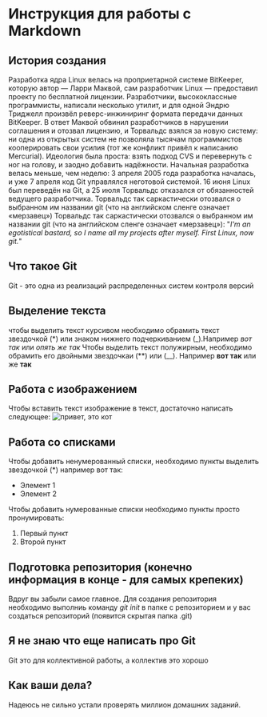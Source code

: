 # Инструкция для работы с Markdown

## История создания 
Разработка ядра Linux велась на проприетарной системе BitKeeper, которую автор — Ларри Маквой, сам разработчик Linux — предоставил проекту по бесплатной лицензии. Разработчики, высококлассные программисты, написали несколько утилит, и для одной Эндрю Триджелл произвёл реверс-инжиниринг формата передачи данных BitKeeper. В ответ Маквой обвинил разработчиков в нарушении соглашения и отозвал лицензию, и Торвальдс взялся за новую систему: ни одна из открытых систем не позволяла тысячам программистов кооперировать свои усилия (тот же конфликт привёл к написанию Mercurial). Идеология была проста: взять подход CVS и перевернуть с ног на голову, и заодно добавить надёжности. Начальная разработка велась меньше, чем неделю: 3 апреля 2005 года разработка началась, и уже 7 апреля код Git управлялся неготовой системой. 16 июня Linux был переведён на Git, а 25 июля Торвальдс отказался от обязанностей ведущего разработчика. Торвальдс так саркастически отозвался о выбранном им названии git (что на английском сленге означает «мерзавец») Торвальдс так саркастически отозвался о выбранном им названии git (что на английском сленге означает «мерзавец»): "*I'm an egotistical bastard, so I name all my projects after myself. First Linux, now git.*"
## Что такое Git
Git - это одна из реализаций распределенных систем контроля версий
## Выделение текста 
чтобы выделить текст курсивом необходимо обрамить текст звездочкой (*) или знаком нижнего подчеркиванием (_).Например *вот так* или _опять же так_
Чтобы выделить текст полужирным, необходимо обрамить его двойными звездочкаи (**) или (__). Например **вот так** или же __так__  


## Работа с изображением 
Чтобы вставить текст изображение в текст, достаточно написать следующее: 
![привет, это кот](кот.jpg)
## Работа cо списками
Чтобы добавить ненумерованный списки, необходимо пункты выделить звездочкой (*) например вот так:
* Элемент 1
* Элемент 2

Чтобы добавить нумерованные списки необходимо пункты просто пронумировать:
1. Первый пункт
2. Второй пункт


## Подготовка репозитория (конечно информация в конце - для самых крепеких)
Вдруг вы забыли самое главное. Для создания репозитория необходимо выполниь команду *git init* в папке с репозиторием и у вас создаться репозиторий (появится скрытая папка .git)

## Я не знаю что еще написать про Git
Git это для коллективной работы, а коллектив это хорошо
## Как ваши дела?
Надеюсь не сильно устали проверять миллион домашних заданий. 
